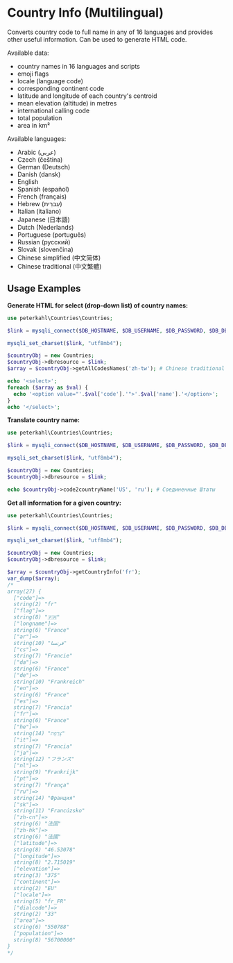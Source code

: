 # Country Info (Multilingual)

Converts country code to full name in any of 16 languages and provides other useful information. Can be used to generate HTML code.

Available data:
* country names in 16 languages and scripts
* emoji flags
* locale (language code)
* corresponding continent code
* latitude and longitude of each country's centroid
* mean elevation (altitude) in metres
* international calling code
* total population
* area in km²

Available languages:
* Arabic (عربى)
* Czech (čeština)
* German (Deutsch)
* Danish (dansk)
* English
* Spanish (español)
* French (français)
* Hebrew (עִברִית)
* Italian (italiano)
* Japanese (日本語)
* Dutch (Nederlands)
* Portuguese (português)
* Russian (русский)
* Slovak (slovenčina)
* Chinese simplified (中文简体)
* Chinese traditional (中文繁體)

## Usage Examples

**Generate HTML for select (drop-down list) of country names:**

```php
use peterkahl\Countries\Countries;

$link = mysqli_connect($DB_HOSTNAME, $DB_USERNAME, $DB_PASSWORD, $DB_DBNAME);

mysqli_set_charset($link, "utf8mb4");

$countryObj = new Countries;
$countryObj->dbresource = $link;
$array = $countryObj->getAllCodesNames('zh-tw'); # Chinese traditional

echo '<select>';
foreach ($array as $val) {
  echo '<option value="'.$val['code'].'">'.$val['name'].'</option>';
}
echo '</select>';
```

**Translate country name:**

```php
use peterkahl\Countries\Countries;

$link = mysqli_connect($DB_HOSTNAME, $DB_USERNAME, $DB_PASSWORD, $DB_DBNAME);

mysqli_set_charset($link, "utf8mb4");

$countryObj = new Countries;
$countryObj->dbresource = $link;

echo $countryObj->code2countryName('US', 'ru'); # Соединенные Штаты
```

**Get all information for a given country:**

```php
use peterkahl\Countries\Countries;

$link = mysqli_connect($DB_HOSTNAME, $DB_USERNAME, $DB_PASSWORD, $DB_DBNAME);

mysqli_set_charset($link, "utf8mb4");

$countryObj = new Countries;
$countryObj->dbresource = $link;

$array = $countryObj->getCountryInfo('fr');
var_dump($array);
/*
array(27) {
  ["code"]=>
  string(2) "fr"
  ["flag"]=>
  string(8) "🇫🇷"
  ["longname"]=>
  string(6) "France"
  ["ar"]=>
  string(10) "فرنسا"
  ["cs"]=>
  string(7) "Francie"
  ["da"]=>
  string(6) "France"
  ["de"]=>
  string(10) "Frankreich"
  ["en"]=>
  string(6) "France"
  ["es"]=>
  string(7) "Francia"
  ["fr"]=>
  string(6) "France"
  ["he"]=>
  string(14) "צָרְפַת"
  ["it"]=>
  string(7) "Francia"
  ["ja"]=>
  string(12) "フランス"
  ["nl"]=>
  string(9) "Frankrijk"
  ["pt"]=>
  string(7) "França"
  ["ru"]=>
  string(14) "Франция"
  ["sk"]=>
  string(11) "Francúzsko"
  ["zh-cn"]=>
  string(6) "法国"
  ["zh-hk"]=>
  string(6) "法國"
  ["latitude"]=>
  string(8) "46.53078"
  ["longitude"]=>
  string(8) "2.715019"
  ["elevation"]=>
  string(3) "375"
  ["continent"]=>
  string(2) "EU"
  ["locale"]=>
  string(5) "fr_FR"
  ["dialcode"]=>
  string(2) "33"
  ["area"]=>
  string(6) "550788"
  ["population"]=>
  string(8) "56700000"
}
*/
```
